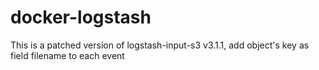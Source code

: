 # docker-logstash
This is a patched version of logstash-input-s3 v3.1.1, add object's key as field filename to each event
